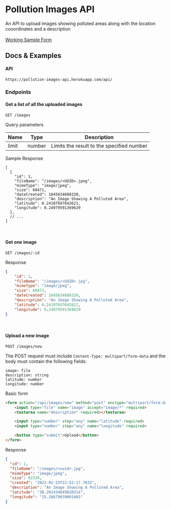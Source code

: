 # Pollution Images API
An API to upload images showing polluted areas along with the location cooordinates and a description
<br>
<br>
[Working Sample Form](https://pollution-images-api.herokuapp.com/)

## Docs & Examples

#### API
```
https://pollution-images-api.herokuapp.com/api/
```

### Endpoints

#### Get a list of all the uploaded images
```HTTP
GET /images
```
Query parameters
<table>
    <thead>
        <th>Name</th>
        <th>Type</th>
        <th>Description</th>
    </thead>
    <tbody>
        <tr>
            <td>limit</td>
            <td>number</td>
            <td>Limits the result to the specified number</td>
        </tr>
    </tbody>
</table>

Sample Response
```JSONC
[
  {
    "id": 1,
    "fileName": "/images/<UUID>.jpeg",
    "mimeType": "image/jpeg",
    "size": 69471,
    "dateCreated": 1645634608320,
    "description": "An Image Showing A Polluted Area",
    "latitude": 0.24107697642621,
    "longitude": 0.24979591369629
  },
  // ...
]
```

<br>

#### Get one image
```HTTP
GET /images/:id
```

Response
```JSON
{
    "id": 1,
    "fileName": "/images/<UUID>.jpg",
    "mimeType": "image/jpeg",
    "size": 69471,
    "dateCreated": 1645634608320,
    "description": "An Image Showing A Polluted Area",
    "latitude": 0.24107697642621,
    "longitude": 0.24979591369629
}
```

<br>

#### Upload a new image
```HTTP
POST /images/new
```
The POST request must include `Content-Type: multipart/form-data` and the body must contain the following fields:
```YML
image: file
description: string
latitude: number
longitude: number
```
Basic form
```HTML
<form action="/api/images/new" method="post" enctype="multipart/form-data">
    <input type="file" name="image" accept="image/*" required>
    <textarea name="description" required></textarea>

    <input type="number" step="any" name="latitude" required>
    <input type="number" step="any" name="longitude" required>

    <button type="submit">Upload</button>
</form>
```
Response
```JSON
{
  "id": 1,
  "fileName": "/images/<uuid>.jpg",
  "mimeType": "image/jpeg",
  "size": 62338,
  "created": "2022-02-25T22:52:17.703Z",
  "description": "An Image Showing A Polluted Area",
  "latitude": "38.202434849820314",
  "longitude": "15.26679039001465"
}
```
